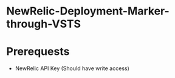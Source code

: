 # NewRelic-Deployment-Marker-through-VSTS

# Prerequests

- NewRelic API Key (Should have write access)
